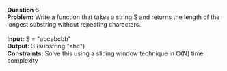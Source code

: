 **Question 6**<br />
**Problem:** Write a function that takes a string S and returns the length of the longest substring without repeating characters.<br />
<br />
**Input:** S = "abcabcbb"<br />
**Output:** 3 (substring "abc")<br />
**Constraints:** Solve this using a sliding window technique in O(N) time complexity<br />